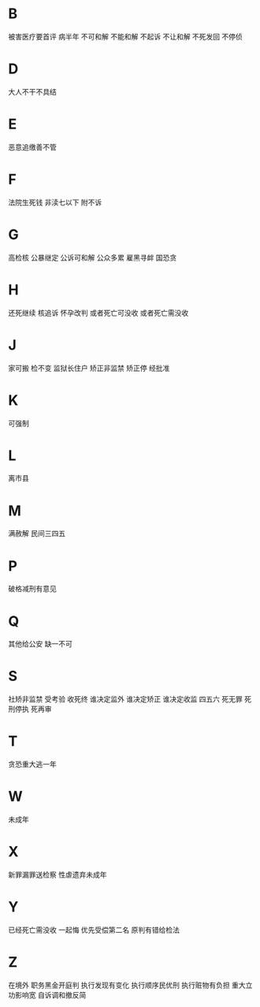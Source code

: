 
# B

被害医疗要首评
病半年
不可和解
不能和解
不起诉
不让和解
不死发回
不停侦

# D

大人不干不具结

# E

恶意追缴善不管

# F

法院生死钱
非渎七以下
附不诉

# G

高检核
公暴继定
公诉可和解
公众多累
雇黑寻衅
国恐贪

# H

还死继续
核追诉
怀孕改判
或者死亡可没收
或者死亡需没收

# J

家可搬
检不变
监狱长住户
矫正非监禁
矫正停
经批准

# K

可强制

# L

离市县

# M

满赦解
民间三四五

# P

破格减刑有意见

# Q

其他给公安
缺一不可

# S

社矫非监禁
受考验
收死终
谁决定监外
谁决定矫正
谁决定收监
四五六
死无罪
死刑停执
死再审

# T

贪恐重大逃一年

# W

未成年

# X

新罪漏罪送检察
性虐遗弃未成年

# Y

已经死亡需没收
一起悔
优先受偿第二名
原判有错给检法

# Z

在境外
职务黑金开庭判
执行发现有变化
执行顺序民优刑
执行赃物有负担
重大立功影响宽
自诉调和撤反简

